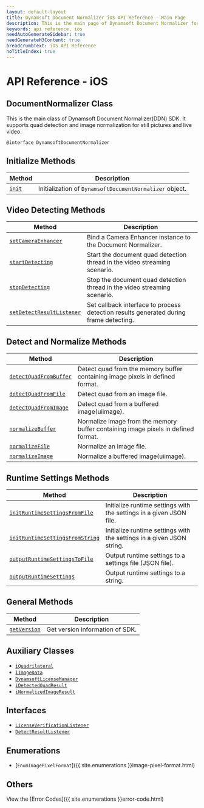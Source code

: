 ```yaml
---
layout: default-layout
title: Dynamsoft Document Normalizer iOS API Reference - Main Page
description: This is the main page of Dynamsoft Document Normalizer for iOS SDK API Reference.
keywords: api reference, ios
needAutoGenerateSidebar: true
needGenerateH3Content: true
breadcrumbText: iOS API Reference
noTitleIndex: true
---
```


# API Reference - iOS

## DocumentNormalizer Class

This is the main class of Dynamsoft Document Normalizer(DDN) SDK. It supports quad detection and image normalization for still pictures and live video.

```objc
@interface DynamsoftDocumentNormalizer
```

## Initialize Methods

| Method               | Description |
|----------------------|-------------|
| [`init`](document-normalizer-init.md#init) | Initialization of `DynamsoftDocumentNormalizer` object.|

## Video Detecting Methods

| Method               | Description |
|----------------------|-------------|
| [`setCameraEnhancer`](document-normalizer-video.md#setcameraenhancer) | Bind a Camera Enhancer instance to the Document Normalizer.  |
| [`startDetecting`](document-normalizer-video.md#startdetecting) | Start the document quad detection thread in the video streaming scenario. |
| [`stopDetecting`](document-normalizer-video.md#stopdetecting) | Stop the document quad detection thread in the video streaming scenario. |
| [`setDetectResultListener`](document-normalizer-video.md#setdetectresultlistener) | Set callback interface to process detection results generated during frame detecting. |

## Detect and Normalize Methods

| Method               | Description |
|----------------------|-------------|
| [`detectQuadFromBuffer`](document-normalizer-normalizing.md#detectquadfrombuffer) | Detect quad from the memory buffer containing image pixels in defined format. |
| [`detectQuadFromFile`](document-normalizer-normalizing.md#detectquadfromfile) | Detect quad from an image file. |
| [`detectQuadFromImage`](document-normalizer-normalizing.md#detectquadfromimage) | Detect quad from a buffered image(uiimage). |
| [`normalizeBuffer`](document-normalizer-normalizing.md#normalizebuffer) | Normalize image from the memory buffer containing image pixels in defined format. |
| [`normalizeFile`](document-normalizer-normalizing.md#normalizefile) | Normalize an image file. |
| [`normalizeImage`](document-normalizer-normalizing.md#normalizeimage) | Normalize a buffered image(uiimage). |
  
## Runtime Settings Methods

| Method               | Description |
|----------------------|-------------|
| [`initRuntimeSettingsFromFile`](document-normalizer-settings.md#initruntimesettingsfromfile)  | Initialize runtime settings with the settings in a given JSON file. |
| [`initRuntimeSettingsFromString`](document-normalizer-settings.md#initruntimesettingsfromstring) | Initialize runtime settings with the settings in a given JSON string. |
| [`outputRuntimeSettingsToFile`](document-normalizer-settings.md#outputruntimesettingstofile) | Output runtime settings to a settings file (JSON file). |
| [`outputRuntimeSettings`](document-normalizer-settings.md#outputruntimesettings) | Output runtime settings to a string. |

## General Methods

| Method               | Description |
|----------------------|-------------|
| [`getVersion`](document-normalizer-general.md#getversion) | Get version information of SDK.|

## Auxiliary Classes

- [`iQuadrilateral`](quadrilateral.md)
- [`iImageData`](image-data.md)
- [`DynamsoftLicenseManager`](license-manager.md)
- [`iDetectedQuadResult`](detected-quad-result.md)
- [`iNormalizedImageResult`](normalized-image-result.md)

## Interfaces

- [`LicenseVerificationListener`](license-verification-listener.md)
- [`DetectResultListener`](detect-result-listener.md)

## Enumerations

- [`EnumImagePixelFormat`]({{ site.enumerations }}image-pixel-format.html)

## Others

View the [Error Codes]({{ site.enumerations }}error-code.html)
